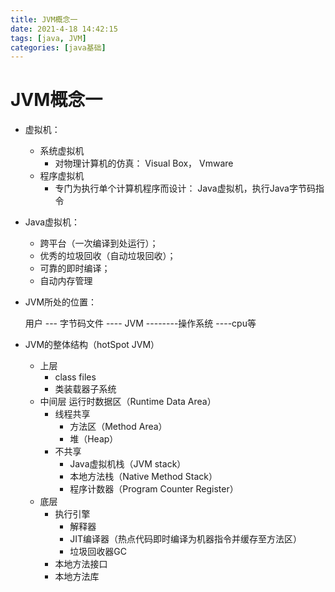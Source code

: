 ```yaml
---
title: JVM概念一
date: 2021-4-18 14:42:15
tags: [java, JVM]
categories: [java基础]
---   
```





# JVM概念一  

- 虚拟机：
  - 系统虚拟机
    - 对物理计算机的仿真： Visual Box， Vmware
  - 程序虚拟机  
    - 专门为执行单个计算机程序而设计： Java虚拟机，执行Java字节码指令   


- Java虚拟机：
  - 跨平台（一次编译到处运行）；
  - 优秀的垃圾回收（自动垃圾回收）；
  - 可靠的即时编译；
  - 自动内存管理   


<!-- more -->


- JVM所处的位置：  

  用户 ---  字节码文件 ---- JVM --------操作系统 ----cpu等   


- JVM的整体结构（hotSpot JVM）   

  - 上层
    - class files
    - 类装载器子系统
  - 中间层 运行时数据区（Runtime Data Area）  
      - 线程共享
        - 方法区（Method Area）  
        - 堆（Heap）  
      - 不共享  
        - Java虚拟机栈（JVM stack）  
        - 本地方法栈（Native Method Stack）  
        - 程序计数器（Program Counter Register）
  - 底层
    - 执行引擎   
      - 解释器  
      - JIT编译器（热点代码即时编译为机器指令并缓存至方法区）  
      - 垃圾回收器GC
    - 本地方法接口
    - 本地方法库
